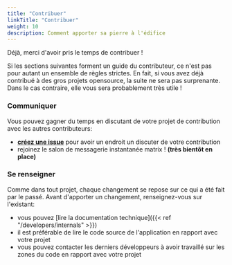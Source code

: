 ```yaml
---
title: "Contribuer"
linkTitle: "Contribuer"
weight: 10
description: Comment apporter sa pierre à l'édifice
---
```


Déjà, merci d'avoir pris le temps de contribuer !

Si les sections suivantes forment un guide du contributeur, ce n'est pas pour autant un ensemble de règles strictes. En fait, si vous avez déjà contribué à des gros projets opensource, la suite ne sera pas surprenante. Dans le cas contraire, elle vous sera probablement très utile !

### Communiquer

Vous pouvez gagner du temps en discutant de votre projet de contribution avec les autres contributeurs:

 - [**créez une issue**](https://github.com/DGEXSolutions/osrd/issues/new/choose) pour avoir un endroit un discuter de votre contribution
 - rejoinez le salon de messagerie instantanée matrix ! **(très bientôt en place)**

### Se renseigner

Comme dans tout projet, chaque changement se repose sur ce qui a été fait par le passé.
Avant d'apporter un changement, renseignez-vous sur l'existant:

 - vous pouvez [lire la documentation technique]({{< ref "/developers/internals" >}})
 - il est préférable de lire le code source de l'application en rapport avec votre projet
 - vous pouvez contacter les derniers développeurs à avoir travaillé sur les zones du code en rapport avec votre projet
